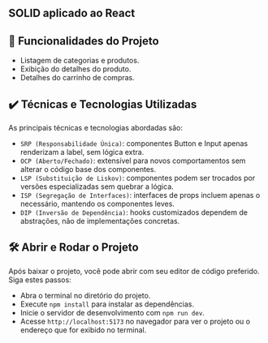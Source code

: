 ## SOLID aplicado ao React

## 🔨 Funcionalidades do Projeto

- Listagem de categorias e produtos.
- Exibição do detalhes do produto.
- Detalhes do carrinho de compras.

## ✔️ Técnicas e Tecnologias Utilizadas

As principais técnicas e tecnologias abordadas são:

- `SRP (Responsabilidade Única)`: componentes Button e Input apenas renderizam a label, sem lógica extra.
- `OCP (Aberto/Fechado)`: extensível para novos comportamentos sem alterar o código base dos componentes.
- `LSP (Substituição de Liskov)`: componentes podem ser trocados por versões especializadas sem quebrar a lógica.
- `ISP (Segregação de Interfaces)`: interfaces de props incluem apenas o necessário, mantendo os componentes leves.
- `DIP (Inversão de Dependência)`: hooks customizados dependem de abstrações, não de implementações concretas.

## 🛠️ Abrir e Rodar o Projeto

Após baixar o projeto, você pode abrir com seu editor de código preferido. Siga estes passos:

- Abra o terminal no diretório do projeto.
- Execute `npm install` para instalar as dependências.
- Inicie o servidor de desenvolvimento com `npm run dev`.
- Acesse `http://localhost:5173` no navegador para ver o projeto ou o endereço que for exibido no terminal.
